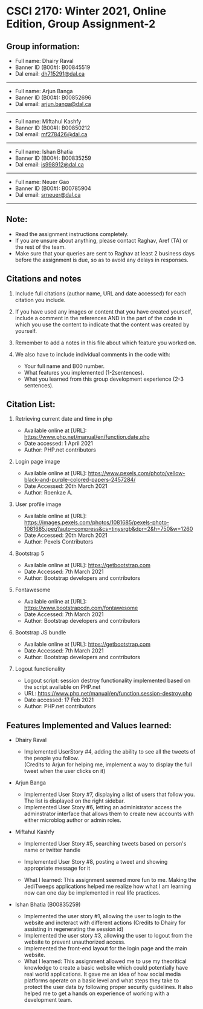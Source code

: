 # CSCI 2170: Winter 2021, Online Edition, Group Assignment-2

## Group information:
- Full name: Dhairy Raval
- Banner ID (B00#): B00845519
- Dal email: dh715291@dal.ca
---
- Full name: Arjun Banga
- Banner ID (B00#): B00852696
- Dal email: arjun.banga@dal.ca
---
- Full name: Miftahul Kashfy 
- Banner ID (B00#): B00850212
- Dal email: mf278426@dal.ca
---
- Full name: Ishan Bhatia
- Banner ID (B00#): B00835259
- Dal email: is998912@dal.ca
---
- Full name: Neuer Gao
- Banner ID (B00#): B00785904
- Dal email: srneuer@dal.ca
---

## Note:
- Read the assignment instructions completely.
- If you are unsure about anything, please contact Raghav, Aref (TA) or the rest of the team.
- Make sure that your queries are sent to Raghav at least 2 business days before the assignment is due, so as to avoid any delays in responses.

## Citations and notes
1. Include full citations (author name, URL and date accessed) for each citation you include.
2. If you have used any images or content that you have created yourself, include a comment in the references AND in the part of the code in which you use the content to indicate that the content was created by yourself.
3. Remember to add a notes in this file about which feature you worked on.
4. We also have to include individual comments in the code with:

   * Your full name and B00 number.
   * What features you implemented (1-2sentences).
   * What you learned from this group development experience (2-3 sentences).

## Citation List:

1. Retrieving current date and time in php
	* Available online at [URL]: https://www.php.net/manual/en/function.date.php
	* Date accessed: 1 April 2021
	* Author: PHP.net contributors

2. Login page image
   * Available online at [URL]: https://www.pexels.com/photo/yellow-black-and-purple-colored-papers-2457284/
   * Date Accessed: 20th March 2021
   * Author: Roenkae A.

3. User profile image
   * Available online at [URL]: https://images.pexels.com/photos/1081685/pexels-photo-1081685.jpeg?auto=compress&cs=tinysrgb&dpr=2&h=750&w=1260
   * Date Accessed: 20th March 2021
   * Author: Pexels Contributors

4. Bootstrap 5
    * Available online at [URL]: https://getbootstrap.com
    * Date Accessed: 7th March 2021
    * Author: Bootstrap developers and contributors

5. Fontawesome
    * Available online at [URL]: https://www.bootstrapcdn.com/fontawesome
    * Date Accessed: 7th March 2021
    * Author: Bootstrap developers and contributors 

6. Bootstrap JS bundle
   * Available online at [URL]: https://getbootstrap.com
   * Date Accessed: 7th March 2021
   * Author: Bootstrap developers and contributors

7. Logout functionality
   * Logout script: session destroy functionality implemented based on the script available on PHP.net
   * URL: https://www.php.net/manual/en/function.session-destroy.php
   * Date accessed: 17 Feb 2021
   * Author: PHP.net contributors

## Features Implemented and Values learned:

- Dhairy Raval
	* Implemented UserStory #4, adding the ability to see all the tweets of the people you follow. 	
	(Credits to Arjun for helping me, implement a way to display the full tweet when the user clicks on it) 

- Arjun Banga
   * Implemented User Story #7, displaying a list of users that follow you. The list is displayed on the right sidebar.
   * Implemented User Story #6, letting an administrator access the adminstrator interface that allows them to create new accounts with either microblog author or admin roles.

- Miftahul Kashfy
   * Implemented User Story #5, searching tweets based on person's name or twitter handle
   * Implemented User Story #8, posting a tweet and showing appropriate message for it

   * What I learned: This assignment seemed more fun to me. Making the JediTweeps applications helped me realize how what I am
   					 learning now can one day be implemented in real life practices. 

- Ishan Bhatia (B00835259)
   * Implemented the user story #1, allowing the user to login to the website and incteract with different actions (Credits to Dhairy for assisting in regenerating the session id)
   * Implemented the user story #3, allowing the user to logout from the website to prevent unauthorized access. 
   * Implemented the front-end layout for the login page and the main website.
   * What I learned: This assignment allowed me to use my theoritical knowledge to create a basic website which could potentially have real world applications. It gave me an idea of how social media platforms operate on a basic level and what steps they take to protect the user data by following proper security guidelines. It also helped me to get a hands on experience of working with a development team.   


